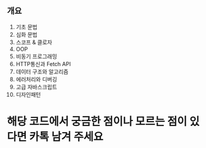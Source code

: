 
## 개요
1. 기초 문법
2. 심화 문법
3. 스코프 & 클로자
4. OOP
5. 비동기 프로그래밍
6. HTTP통신과 Fetch API
7. 데이터 구조와 알고리즘
8. 에러처리와 디버깅
9. 고급 자바스크립트
10. 디자인패턴

# 해당 코드에서 궁금한 점이나 모르는 점이 있다면 카톡 남겨 주세요
